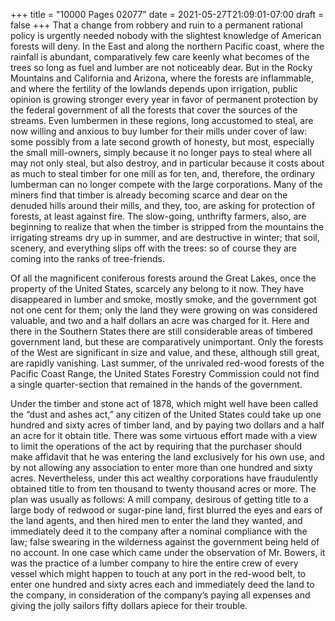 +++
title = "10000 Pages 02077"
date = 2021-05-27T21:09:01-07:00
draft = false
+++
That a change from robbery and ruin to a permanent rational policy is urgently needed nobody with the slightest knowledge of American forests will deny. In the East and along the northern Pacific coast, where the rainfall is abundant, comparatively few care keenly what becomes of the trees so long as fuel and lumber are not noticeably dear. But in the Rocky Mountains and California and Arizona, where the forests are inflammable, and where the fertility of the lowlands depends upon irrigation, public opinion is growing stronger every year in favor of permanent protection by the federal government of all the forests that cover the sources of the streams. Even lumbermen in these regions, long accustomed to steal, are now willing and anxious to buy lumber for their mills under cover of law: some possibly from a late second growth of honesty, but most, especially the small mill-owners, simply because it no longer pays to steal where all may not only steal, but also destroy, and in particular because it costs about as much to steal timber for one mill as for ten, and, therefore, the ordinary lumberman can no longer compete with the large corporations. Many of the miners find that timber is already becoming scarce and dear on the denuded hills around their mills, and they, too, are asking for protection of forests, at least against fire. The slow-going, unthrifty farmers, also, are beginning to realize that when the timber is stripped from the mountains the irrigating streams dry up in summer, and are destructive in winter; that soil, scenery, and everything slips off with the trees: so of course they are coming into the ranks of tree-friends.

Of all the magnificent coniferous forests around the Great Lakes, once the property of the United States, scarcely any belong to it now. They have disappeared in lumber and smoke, mostly smoke, and the government got not one cent for them; only the land they were growing on was considered valuable, and two and a half dollars an acre was charged for it. Here and there in the Southern States there are still considerable areas of timbered government land, but these are comparatively unimportant. Only the forests of the West are significant in size and value, and these, although still great, are rapidly vanishing. Last summer, of the unrivaled red-wood forests of the Pacific Coast Range, the United States Forestry Commission could not find a single quarter-section that remained in the hands of the government.

Under the timber and stone act of 1878, which might well have been called the “dust and ashes act,” any citizen of the United States could take up one hundred and sixty acres of timber land, and by paying two dollars and a half an acre for it obtain title. There was some virtuous effort made with a view to limit the operations of the act by requiring that the purchaser should make affidavit that he was entering the land exclusively for his own use, and by not allowing any association to enter more than one hundred and sixty acres. Nevertheless, under this act wealthy corporations have fraudulently obtained title to from ten thousand to twenty thousand acres or more. The plan was usually as follows: A mill company, desirous of getting title to a large body of redwood or sugar-pine land, first blurred the eyes and ears of the land agents, and then hired men to enter the land they wanted, and immediately deed it to the company after a nominal compliance with the law; false swearing in the wilderness against the government being held of no account. In one case which came under the observation of Mr. Bowers, it was the practice of a lumber company to hire the entire crew of every vessel which might happen to touch at any port in the red-wood belt, to enter one hundred and sixty acres each and immediately deed the land to the company, in consideration of the company’s paying all expenses and giving the jolly sailors fifty dollars apiece for their trouble.
